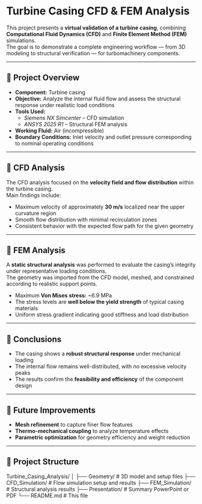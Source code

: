 # Turbine Casing CFD & FEM Analysis

This project presents a **virtual validation of a turbine casing**, combining **Computational Fluid Dynamics (CFD)** and **Finite Element Method (FEM)** simulations.  
The goal is to demonstrate a complete engineering workflow — from 3D modeling to structural verification — for turbomachinery components.

---

## 🧩 Project Overview

- **Component:** Turbine casing  
- **Objective:** Analyze the internal fluid flow and assess the structural response under realistic load conditions  
- **Tools Used:**  
  - *Siemens NX Simcenter* – CFD simulation  
  - *ANSYS 2025 R1* – Structural FEM analysis  
- **Working Fluid:** Air (incompressible)  
- **Boundary Conditions:** Inlet velocity and outlet pressure corresponding to nominal operating conditions

---

## 💨 CFD Analysis

The CFD analysis focused on the **velocity field and flow distribution** within the turbine casing.  
Main findings include:

- Maximum velocity of approximately **30 m/s** localized near the upper curvature region  
- Smooth flow distribution with minimal recirculation zones  
- Consistent behavior with the expected flow path for the given geometry  

---

## 🧱 FEM Analysis

A **static structural analysis** was performed to evaluate the casing’s integrity under representative loading conditions.  
The geometry was imported from the CFD model, meshed, and constrained according to realistic support points.

- Maximum **Von Mises stress:** ~6.9 MPa  
- The stress levels are **well below the yield strength** of typical casing materials  
- Uniform stress gradient indicating good stiffness and load distribution  

---

## 🧾 Conclusions

- The casing shows a **robust structural response** under mechanical loading  
- The internal flow remains well-distributed, with no excessive velocity peaks  
- The results confirm the **feasibility and efficiency** of the component design  

---

## 🚀 Future Improvements

- **Mesh refinement** to capture finer flow features  
- **Thermo-mechanical coupling** to analyze temperature effects  
- **Parametric optimization** for geometry efficiency and weight reduction  

---

## 📂 Project Structure
Turbine_Casing_Analysis/
│
├── Geometry/ # 3D model and setup files
├── CFD_Simulation/ # Flow simulation setup and results
├── FEM_Simulation/ # Structural analysis results
├── Presentation/ # Summary PowerPoint or PDF
└── README.md # This file
